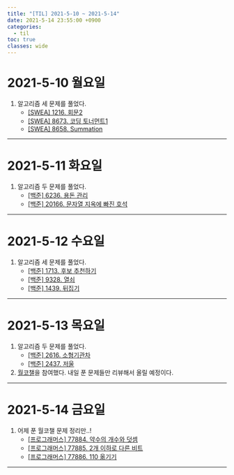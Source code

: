 ```yaml
---
title: "[TIL] 2021-5-10 ~ 2021-5-14"
date: 2021-5-14 23:55:00 +0900
categories:
  - til
toc: true
classes: wide
---
```


# 2021-5-10 월요일

1. 알고리즘 세 문제를 풀었다.
    - [[SWEA] 1216. 회문2](https://ddb8036631.github.io/swea/1216_회문2)
    - [[SWEA] 8673. 코딩 토너먼트1](https://ddb8036631.github.io/swea/8673_코딩-토너먼트1)
    - [[SWEA] 8658. Summation](https://ddb8036631.github.io/swea/8658_Summation)

---

# 2021-5-11 화요일

1. 알고리즘 두 문제를 풀었다.
    - [[백준] 6236. 용돈 관리](https://ddb8036631.github.io/boj/6236_용돈-관리)
    - [[백준] 20166. 문자열 지옥에 빠진 호석](https://ddb8036631.github.io/boj/20166_문자열-지옥에-빠진-호석)

---

# 2021-5-12 수요일

1. 알고리즘 세 문제를 풀었다.
    - [[백준] 1713. 후보 추천하기](https://ddb8036631.github.io/boj/1713_후보-추천하기)
    - [[백준] 9328. 열쇠](https://ddb8036631.github.io/boj/9328_열쇠)
    - [[백준] 1439. 뒤집기](https://ddb8036631.github.io/boj/1439_뒤집기)

---

# 2021-5-13 목요일

1. 알고리즘 두 문제를 풀었다.
    - [[백준] 2616. 소형기관차](https://ddb8036631.github.io/boj/2616_소형기관차)
    - [[백준] 2437. 저울](https://ddb8036631.github.io/boj/2437_저울)
2. [월코챌](https://programmers.co.kr/competitions/1078/monthly-code-challenge-s2)을 참여했다. 내일 푼 문제들만 리뷰해서 올릴 예정이다.

---

# 2021-5-14 금요일

1. 어제 푼 월코챌 문제 정리만..!
    - [[프로그래머스] 77884. 약수의 개수와 덧셈](https://ddb8036631.github.io/programmers/77884_약수의-개수와-덧셈)
    - [[프로그래머스] 77885. 2개 이하로 다른 비트](https://ddb8036631.github.io/programmers/77885_2개-이하로-다른-비트)
    - [[프로그래머스] 77886. 110 옮기기](https://ddb8036631.github.io/programmers/77886_110-옮기기)

---